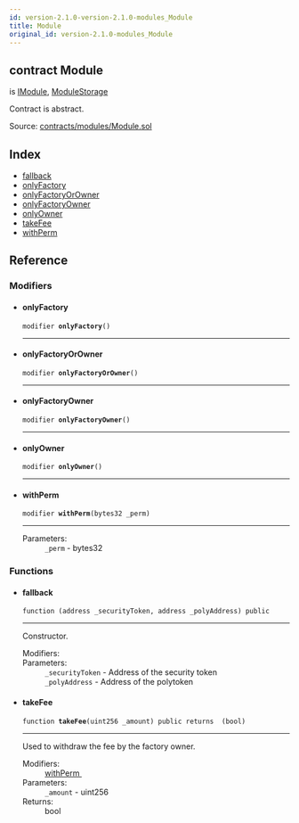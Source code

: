 ```yaml
---
id: version-2.1.0-version-2.1.0-modules_Module
title: Module
original_id: version-2.1.0-modules_Module
---
```


<div class="contract-doc"><div class="contract"><h2 class="contract-header"><span class="contract-kind">contract</span> Module</h2><p class="base-contracts"><span>is</span> <a href="interfaces_IModule.html">IModule</a><span>, </span><a href="modules_ModuleStorage.html">ModuleStorage</a></p><p class="description">Contract is abstract.</p><div class="source">Source: <a href="https://github.com/PolymathNetwork/polymath-core/blob/v2.1.0/contracts/modules/Module.sol" target="_blank">contracts/modules/Module.sol</a></div></div><div class="index"><h2>Index</h2><ul><li><a href="modules_Module.html#">fallback</a></li><li><a href="modules_Module.html#onlyFactory">onlyFactory</a></li><li><a href="modules_Module.html#onlyFactoryOrOwner">onlyFactoryOrOwner</a></li><li><a href="modules_Module.html#onlyFactoryOwner">onlyFactoryOwner</a></li><li><a href="modules_Module.html#onlyOwner">onlyOwner</a></li><li><a href="modules_Module.html#takeFee">takeFee</a></li><li><a href="modules_Module.html#withPerm">withPerm</a></li></ul></div><div class="reference"><h2>Reference</h2><div class="modifiers"><h3>Modifiers</h3><ul><li><div class="item modifier"><span id="onlyFactory" class="anchor-marker"></span><h4 class="name">onlyFactory</h4><div class="body"><code class="signature">modifier <strong>onlyFactory</strong><span>() </span></code><hr/></div></div></li><li><div class="item modifier"><span id="onlyFactoryOrOwner" class="anchor-marker"></span><h4 class="name">onlyFactoryOrOwner</h4><div class="body"><code class="signature">modifier <strong>onlyFactoryOrOwner</strong><span>() </span></code><hr/></div></div></li><li><div class="item modifier"><span id="onlyFactoryOwner" class="anchor-marker"></span><h4 class="name">onlyFactoryOwner</h4><div class="body"><code class="signature">modifier <strong>onlyFactoryOwner</strong><span>() </span></code><hr/></div></div></li><li><div class="item modifier"><span id="onlyOwner" class="anchor-marker"></span><h4 class="name">onlyOwner</h4><div class="body"><code class="signature">modifier <strong>onlyOwner</strong><span>() </span></code><hr/></div></div></li><li><div class="item modifier"><span id="withPerm" class="anchor-marker"></span><h4 class="name">withPerm</h4><div class="body"><code class="signature">modifier <strong>withPerm</strong><span>(bytes32 _perm) </span></code><hr/><dl><dt><span class="label-parameters">Parameters:</span></dt><dd><div><code>_perm</code> - bytes32</div></dd></dl></div></div></li></ul></div><div class="functions"><h3>Functions</h3><ul><li><div class="item function"><span id="fallback" class="anchor-marker"></span><h4 class="name">fallback</h4><div class="body"><code class="signature">function <strong></strong><span>(address _securityToken, address _polyAddress) </span><span>public </span></code><hr/><div class="description"><p>Constructor.</p></div><dl><dt><span class="label-modifiers">Modifiers:</span></dt><dd></dd><dt><span class="label-parameters">Parameters:</span></dt><dd><div><code>_securityToken</code> - Address of the security token</div><div><code>_polyAddress</code> - Address of the polytoken</div></dd></dl></div></div></li><li><div class="item function"><span id="takeFee" class="anchor-marker"></span><h4 class="name">takeFee</h4><div class="body"><code class="signature">function <strong>takeFee</strong><span>(uint256 _amount) </span><span>public </span><span>returns  (bool) </span></code><hr/><div class="description"><p>Used to withdraw the fee by the factory owner.</p></div><dl><dt><span class="label-modifiers">Modifiers:</span></dt><dd><a href="modules_Module.html#withPerm">withPerm </a></dd><dt><span class="label-parameters">Parameters:</span></dt><dd><div><code>_amount</code> - uint256</div></dd><dt><span class="label-return">Returns:</span></dt><dd>bool</dd></dl></div></div></li></ul></div></div></div>
